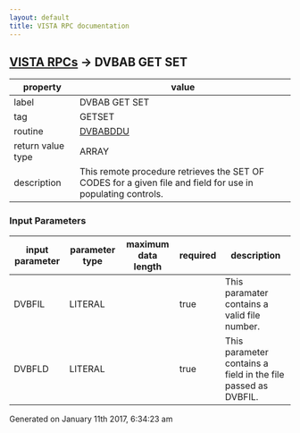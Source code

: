 ```yaml
---
layout: default
title: VISTA RPC documentation
---
```




## [VISTA RPCs](TableOfContent.md) &#8594; DVBAB GET SET 

 property | value 
--- | --- 
 label | DVBAB GET SET
 tag | GETSET
 routine | [DVBABDDU](http://code.osehra.org/dox/Routine_DVBABDDU_source.html)
 return value type | ARRAY
 description | This remote procedure retrieves the SET OF CODES for a given file and field for use in populating controls.

### Input Parameters

| input parameter | parameter type | maximum data length | required | description | 
| --- | --- | --- | --- | --- | 
| DVBFIL | LITERAL |  | true | This paramater contains a valid file number. | 
| DVBFLD | LITERAL |  | true | This parameter contains a field in the file passed as DVBFIL. | 




Generated on January 11th 2017, 6:34:23 am